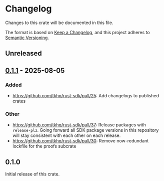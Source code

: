 # Changelog

Changes to this crate will be documented in this file.

The format is based on [Keep a Changelog](https://keepachangelog.com/en/1.1.0/),
and this project adheres to [Semantic Versioning](https://semver.org/spec/v2.0.0.html).

## Unreleased

## [0.1.1](https://github.com/tkhq/rust-sdk/compare/turnkey_proofs-v0.1.0...turnkey_proofs-v0.1.1) - 2025-08-05

### Added

- https://github.com/tkhq/rust-sdk/pull/25: Add changelogs to published crates

### Other

- https://github.com/tkhq/rust-sdk/pull/37: Release packages with `release-plz`. Going forward all SDK package versions in this repository will stay consistent with each other on each release.
- https://github.com/tkhq/rust-sdk/pull/30: Remove now-redundant lockfile for the proofs subcrate

## 0.1.0

Initial release of this crate.
